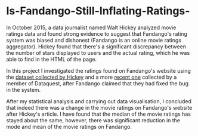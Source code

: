 # Is-Fandango-Still-Inflating-Ratings-
In October 2015, a data journalist named Walt Hickey analyzed movie ratings data and found strong evidence to suggest that Fandango's rating system was biased and dishonest (Fandango is an online movie ratings aggregator).
Hickey found that there's a significant discrepancy between the number of stars displayed to users and the actual rating, which he was able to find in the HTML of the page.

In this project I investigated the ratings found on Fandango's website using the [dataset collected by Hickey](https://github.com/fivethirtyeight/data/tree/master/fandango) and a more [recent one](https://github.com/mircealex/Movie_ratings_2016_17) collected by a member of Dataquest, after Fandango claimed that they had fixed the bug in the system.

After my statistical analysis and carrying out data visualisation, I concluded that indeed there was a change in the movie ratings on Fandango's website after Hickey's article. I have found that the median of the movie ratings has stayed about the same, however, there was significant reduction in the mode and mean of the movie ratings on Fandango.
